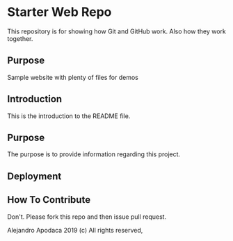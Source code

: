 # Starter Web Repo

This repository is for showing how Git and GitHub work. Also how they work together.
## Purpose

Sample website with plenty of files for demos

## Introduction

This is the introduction to the README file.

## Purpose

The purpose is to provide information regarding this project.

## Deployment

## How To Contribute

Don't. Please fork this repo and then issue pull request.

Alejandro Apodaca 2019 (c)
All rights reserved,
